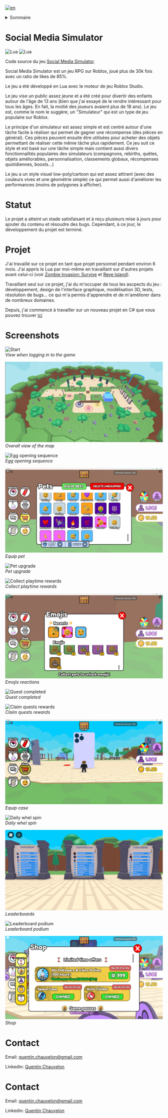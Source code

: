 [![en](https://img.shields.io/badge/lang-en-red.svg)](README.md)

<details>

<summary>Sommaire</summary>

1. [Social Media Simulator](#social-media-simulator)
2. [Statut](#statut)
2. [Projet](#projet)
2. [Screenshots](#screenshots)
2. [Contact](#contact)

</details>


# Social Media Simulator

![Lua](https://img.shields.io/badge/Lua-2C2D72?style=flat&logo=lua&logoColor=2C2D72&labelColor=grey)
![Lua](https://img.shields.io/badge/Roblox%20Studio-00A2FF?style=flat&logo=roblox-studio&logoColor=00A2FF&labelColor=grey)

Code source du jeu [Social Media Simulator](https://www.roblox.com/games/14844187553).

Social Media Simulator est un jeu RPG sur Roblox, joué plus de 30k fois avec un ratio de likes de 85%.

Le jeu a été développé en Lua avec le moteur de jeu Roblox Studio.

Le jeu vise un public assez jeune et a été créé pour divertir des enfants autour de l'âge de 13 ans (bien que j'ai essayé de le rendre intéressant pour tous les âges. En fait, la moitié des joueurs avaient plus de 18 ans). Le jeu est, comme le nom le suggère, un "Simulateur" qui est un type de jeu populaire sur Roblox.

Le principe d'un simulateur est assez simple et est centré autour d'une tâche facile à réaliser qui permet de gagner une récompense (des pièces en général). Ces pièces peuvent ensuite être utilisées pour acheter des objets permettant de réaliser cette même tâche plus rapidement. Ce jeu suit ce style et est basé sur une tâche simple mais contient aussi divers fonctionnalités populaires des simulateurs (compagnons, rebirths, quêtes, objets améliorables, personnalisation, classements globaux, récompenses quotidiennes, boosts...)

Le jeu a un style visuel low-poly/cartoon qui est assez attirant (avec des couleurs vives et une géométrie simple) ce qui permet aussi d'améliorer les performances (moins de polygones à afficher).


# Statut

Le projet a atteint un stade satisfaisant et à reçu plusieurs mise à jours pour ajouter du contenu et résoudre des bugs. Cependant, à ce jour, le développement du projet est terminé.


# Projet

J'ai travaillé sur ce projet en tant que projet personnel pendant environ 6 mois. J'ai appris le Lua par moi-même en travaillant sur d'autres projets avant celui-ci (voir [Zombie Invasion: Survive](https://github.com/Quentin-Chauvelon/Zombie_Invasion_Survive) et [Reve Island](https://github.com/Quentin-Chauvelon/Reve_Island)).

Travaillant seul sur ce projet, j'ai du m'occuper de tous les ascpects du jeu : développement, design de l'interface graphique, modélisation 3D, tests, résolution de bugs... ce qui m'a permis d'apprendre et de m'améliorer dans de nombreux domaines.

Depuis, j'ai commencé à travailler sur un nouveau projet en C# que vous pouvez trouver [ici](https://github.com/Quentin-Chauvelon/3D-Ball-Maze)


# Screenshots

![Start](Images/Start.gif)  
*View when logging in to the game*

![Map](Images/Map.png)  
*Overall view of the map*

![Egg opening sequence](Images/Egg_Opening.gif)  
*Egg opening sequence*

![Equip pet](Images/Pet_Equipping.gif)  
*Equip pet*

![Pet upgrade](Images/Emoji_Pet_Upgrade.gif)  
*Pet upgrade*

![Collect playtime rewards](Images/Collect_Play_Time_Reward.gif)  
*Collect playtime rewards*

![Emojis reactions](Images/Emojis.gif)  
*Emojis reactions*

![Quest completed](Images/Quest_Completed.gif)  
*Quest completed*

![Claim quests rewards](Images/Claim_Quests_Rewards.gif)  
*Claim quests rewards*

![Equip case](Images/Equip_Case.gif)  
*Equip case*

![Daily whel spin](Images/Daily_Wheel_Spin.gif)  
*Daily whel spin*

![Leaderboards](Images/Leaderboards_3.png)  
*Leaderboards*

![Leaderboard podium](Images/Podium.gif)  
*Leaderboard podium*

![Shop](Images/Shop.png)  
*Shop*


# Contact

Email: [quentin.chauvelon@gmail.com](mailto:quentin.chauvelon@gmail.com)

Linkedin: [Quentin Chauvelon](https://www.linkedin.com/in/quentin-chauvelon/)


# Contact

Email: [quentin.chauvelon@gmail.com](mailto:quentin.chauvelon@gmail.com)

Linkedin: [Quentin Chauvelon](https://www.linkedin.com/in/quentin-chauvelon/)
